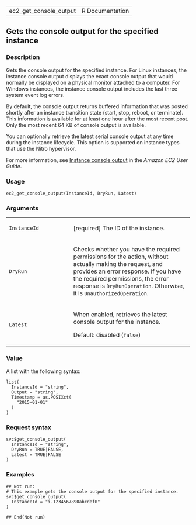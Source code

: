 <table style="width: 100%;">
<tbody>
<tr class="odd">
<td>ec2_get_console_output</td>
<td style="text-align: right;">R Documentation</td>
</tr>
</tbody>
</table>

## Gets the console output for the specified instance

### Description

Gets the console output for the specified instance. For Linux instances,
the instance console output displays the exact console output that would
normally be displayed on a physical monitor attached to a computer. For
Windows instances, the instance console output includes the last three
system event log errors.

By default, the console output returns buffered information that was
posted shortly after an instance transition state (start, stop, reboot,
or terminate). This information is available for at least one hour after
the most recent post. Only the most recent 64 KB of console output is
available.

You can optionally retrieve the latest serial console output at any time
during the instance lifecycle. This option is supported on instance
types that use the Nitro hypervisor.

For more information, see [Instance console
output](https://docs.aws.amazon.com/AWSEC2/latest/UserGuide/instance-console.html#instance-console-console-output)
in the *Amazon EC2 User Guide*.

### Usage

    ec2_get_console_output(InstanceId, DryRun, Latest)

### Arguments

<table>
<colgroup>
<col style="width: 35%" />
<col style="width: 65%" />
</colgroup>
<tbody>
<tr class="odd">
<td><code
id="ec2_get_console_output_:_InstanceId">InstanceId</code></td>
<td><p>[required] The ID of the instance.</p></td>
</tr>
<tr class="even">
<td><code id="ec2_get_console_output_:_DryRun">DryRun</code></td>
<td><p>Checks whether you have the required permissions for the action,
without actually making the request, and provides an error response. If
you have the required permissions, the error response is
<code>DryRunOperation</code>. Otherwise, it is
<code>UnauthorizedOperation</code>.</p></td>
</tr>
<tr class="odd">
<td><code id="ec2_get_console_output_:_Latest">Latest</code></td>
<td><p>When enabled, retrieves the latest console output for the
instance.</p>
<p>Default: disabled (<code>false</code>)</p></td>
</tr>
</tbody>
</table>

### Value

A list with the following syntax:

    list(
      InstanceId = "string",
      Output = "string",
      Timestamp = as.POSIXct(
        "2015-01-01"
      )
    )

### Request syntax

    svc$get_console_output(
      InstanceId = "string",
      DryRun = TRUE|FALSE,
      Latest = TRUE|FALSE
    )

### Examples

    ## Not run: 
    # This example gets the console output for the specified instance.
    svc$get_console_output(
      InstanceId = "i-1234567890abcdef0"
    )

    ## End(Not run)
